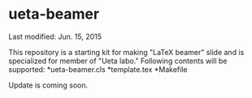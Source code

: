 # ueta-beamer
Last modified: Jun. 15, 2015

This repository is a starting kit for making "LaTeX beamer" slide and is specialized for member of "Ueta labo."
Following contents will be supported:
*ueta-beamer.cls
*template.tex
*Makefile

Update is coming soon.
